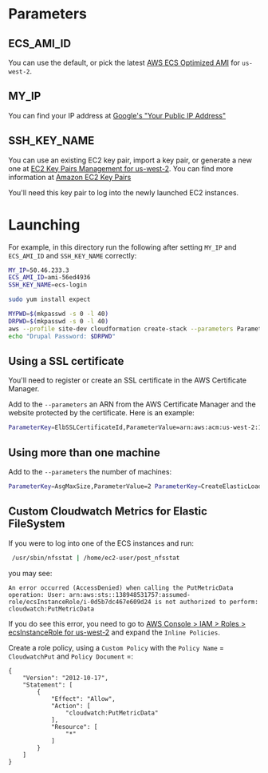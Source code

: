# Parameters

## ECS_AMI_ID

You can use the default, or pick the latest [AWS ECS Optimized AMI](http://docs.aws.amazon.com/AmazonECS/latest/developerguide/ecs-optimized_AMI.html) for `us-west-2`.

## MY_IP

You can find your IP address at [Google's "Your Public IP Address"](https://www.google.com/search?q=what+is+my+ip)

## SSH_KEY_NAME

You can use an existing EC2 key pair, import a key pair, or generate a new one at [EC2 Key Pairs Management for us-west-2](https://us-west-2.console.aws.amazon.com/ec2/v2/home?region=us-west-2#KeyPairs:sort=keyName). You can find more information at [Amazon EC2 Key Pairs](http://docs.aws.amazon.com/AWSEC2/latest/UserGuide/ec2-key-pairs.html)

You'll need this key pair to log into the newly launched EC2 instances.

# Launching

For example, in this directory run the following after setting `MY_IP` and `ECS_AMI_ID` and `SSH_KEY_NAME` correctly:

```bash
MY_IP=50.46.233.3
ECS_AMI_ID=ami-56ed4936
SSH_KEY_NAME=ecs-login

sudo yum install expect

MYPWD=$(mkpasswd -s 0 -l 40)
DRPWD=$(mkpasswd -s 0 -l 40)
aws --profile site-dev cloudformation create-stack --parameters ParameterKey=DrupalDBAllocatedStorage,ParameterValue=5 ParameterKey=DrupalDBEngine,ParameterValue=MySQL ParameterKey=DrupalDBInstanceClass,ParameterValue=db.t2.micro ParameterKey=DrupalDBName,ParameterValue=drupal ParameterKey=DrupalDBPassword,ParameterValue="${MYPWD}" ParameterKey=WebAdminPassword,ParameterValue="${DRPWD}" ParameterKey=DrupalDBUser,ParameterValue=drupal ParameterKey=DrupalMultiAZDatabase,ParameterValue=false ParameterKey=EcsAmiId,ParameterValue=${ECS_AMI_ID} ParameterKey=EcsInstanceType,ParameterValue=t2.micro ParameterKey=IamRoleInstanceProfile,ParameterValue=ecsInstanceRole ParameterKey=KeyName,ParameterValue=${SSH_KEY_NAME} ParameterKey=SourceCidr,ParameterValue=${MY_IP}/32 --stack-name plainlychrist-$RANDOM --template-body "$(cat cloudformation.yaml)"
echo "Drupal Password: $DRPWD"
```

## Using a SSL certificate

You'll need to register or create an SSL certificate in the AWS Certificate Manager.

Add to the `--parameters` an ARN from the AWS Certificate Manager and the website protected by the certificate. Here is an example:

```bash
ParameterKey=ElbSSLCertificateId,ParameterValue=arn:aws:acm:us-west-2:123456789012:certificate/333af33a-3333-3cb3-333a-3a33b33a3333 ParameterKey=ElbSSLCertificateCommonName,ParameterValue=xyz.yoursite.org
```

## Using more than one machine

Add to the `--parameters` the number of machines:
```bash
ParameterKey=AsgMaxSize,ParameterValue=2 ParameterKey=CreateElasticLoadBalancer,ParameterValue=true ParameterKey=DrupalHashSalt,ParameterValue=$(openssl rand -base64 64 | tr -d '\n')
```

## Custom Cloudwatch Metrics for Elastic FileSystem

If you were to log into one of the ECS instances and run:

```bash
 /usr/sbin/nfsstat | /home/ec2-user/post_nfsstat
```

you may see:

```
An error occurred (AccessDenied) when calling the PutMetricData operation: User: arn:aws:sts::138948531757:assumed-role/ecsInstanceRole/i-0d5b7dc467e609d24 is not authorized to perform: cloudwatch:PutMetricData
```

If you do see this error, you need to go to [AWS Console > IAM > Roles > ecsInstanceRole for us-west-2](https://console.aws.amazon.com/iam/home?region=us-west-2#roles/ecsInstanceRole) and expand the `Inline Policies`.

Create a role policy, using a `Custom Policy` with the `Policy Name` = `CloudwatchPut` and `Policy Document` =:
```
{
    "Version": "2012-10-17",
    "Statement": [
        {
            "Effect": "Allow",
            "Action": [
                "cloudwatch:PutMetricData"
            ],
            "Resource": [
                "*"
            ]
        }
    ]
}
```

